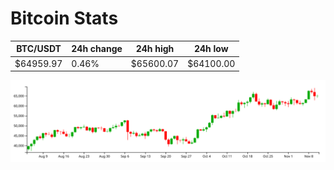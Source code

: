 # Bitcoin Stats

BTC/USDT|24h change|24h high|24h low|
|---|---|---|---|
|$64959.97|0.46%|$65600.07|$64100.00|

<img src="./chart.svg">
